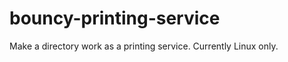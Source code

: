 <!--
 * @Author: FunctionSir
 * @License: AGPLv3
 * @Date: 2025-07-10 19:49:56
 * @LastEditTime: 2025-07-10 21:05:36
 * @LastEditors: FunctionSir
 * @Description: -
 * @FilePath: /bouncy-printing-service/README.md
-->

# bouncy-printing-service

Make a directory work as a printing service. Currently Linux only.
